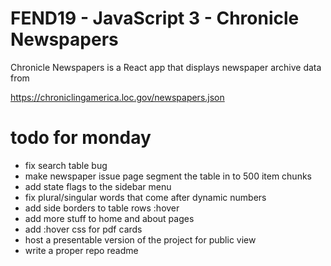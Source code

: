 # FEND19 - JavaScript 3 - Chronicle Newspapers

Chronicle Newspapers is a React app that displays newspaper archive data from

https://chroniclingamerica.loc.gov/newspapers.json

# todo for monday

- fix search table bug
- make newspaper issue page segment the table in to 500 item chunks
- add state flags to the sidebar menu
- fix plural/singular words that come after dynamic numbers
- add side borders to table rows :hover
- add more stuff to home and about pages
- add :hover css for pdf cards
- host a presentable version of the project for public view
- write a proper repo readme
